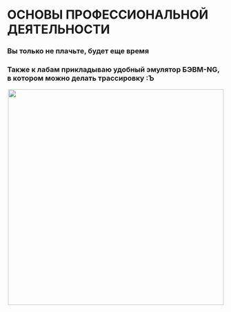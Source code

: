 # ОСНОВЫ ПРОФЕССИОНАЛЬНОЙ ДЕЯТЕЛЬНОСТИ

### Вы только не плачьте, будет еще время

### Также к лабам прикладываю удобный эмулятор БЭВМ-NG, в котором можно делать трассировку :Ъ

<div align="center">
  <img src="https://cs8.pikabu.ru/post_img/2019/01/16/5/1547621395186276540.jpg" width="500">
</div>